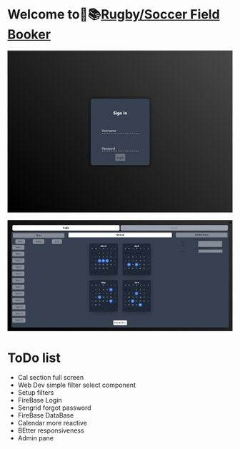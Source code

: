 # Welcome to🏉📚[Rugby/Soccer Field Booker](https://fieldbooker.netlify.app)


![basics](./public/Screenshot.png)

![basics](./public/Screenshot2.png)


# ToDo list
- Cal section full screen
- Web Dev simple filter select component
- Setup filters
- FireBase Login
- Sengrid forgot password
- FireBase DataBase
- Calendar more reactive
- BEtter responsiveness
- Admin pane 